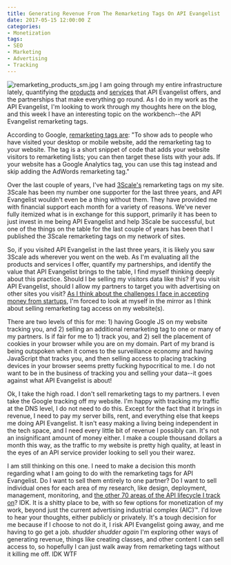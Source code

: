 ```yaml
---
title: Generating Revenue From The Remarketing Tags On API Evangelist
date: 2017-05-15 12:00:00 Z
categories:
- Monetization
tags:
- SEO
- Marketing
- Advertising
- Tracking
---
```


![remarketing_products_sm.jpg](/uploads/remarketing_products_sm.jpg)
I am going through my entire infrastructure lately, quantifying the [products](http://apieva![remarketing_products_sm.jpg](/uploads/remarketing_products_sm.jpg)ngelist.com/products/) and [services](http://apievangelist.com/services/) that API Evangelist offers, and the partnerships that make everything go round. As I do in my work as the API Evangelist, I'm looking to work through my thoughts here on the blog, and this week I have an interesting topic on the workbench--the API Evangelist remarketing tags.

According to Google, [remarketing tags are](https://support.google.com/adwords/answer/2472738): "To show ads to people who have visited your desktop or mobile website, add the remarketing tag to your website. The tag is a short snippet of code that adds your website visitors to remarketing lists; you can then target these lists with your ads. If your website has a Google Analytics tag, you can use this tag instead and skip adding the AdWords remarketing tag."

Over the last couple of years, I've had [3Scale's](http://3scale.net) remarketing tags on my site. 3Scale has been my number one supporter for the last three years, and API Evangelist wouldn't even be a thing without them. They have provided me with financial support each month for a variety of reasons. We've never fully itemized what is in exchange for this support, primarily it has been to just invest in me being API Evangelist and help 3Scale be successful, but one of the things on the table for the last couple of years has been that I published the 3Scale remarketing tags on my network of sites.

So, if you visited API Evangelist in the last three years, it is likely you saw 3Scale ads wherever you went on the web. As I'm evaluating all the products and services I offer, quantify my partnerships, and identify the value that API Evangelist brings to the table, I find myself thinking deeply about this practice. Should I be selling my visitors data like this? If you visit API Evangelist, should I allow my partners to target you with advertising on other sites you visit? [As I think about the challenges I face in accepting money from startups](https://apievangelist.com/2017/05/11/my-challenges-when-taking-money-from-startups-as-the-api-evangelist/), I'm forced to look at myself in the mirror as I think about selling remarketing tag access on my website(s).

There are two levels of this for me: 1) having Google JS on my website tracking you, and 2) selling an additional remarketing tag to one or many of my partners. Is if fair for me to 1) track you, and 2) sell the placement of cookies in your browser while you are on my domain. Part of my brand is being outspoken when it comes to the surveillance economy and having JavaScript that tracks you, and then selling access to placing tracking devices in your browser seems pretty fucking hypocritical to me. I do not want to be in the business of tracking you and selling your data--it goes against what API Evangelist is about!

Ok, I take the high road. I don't sell remarketing tags to my partners. I even take the Google tracking off my website. I'm happy with tracking my traffic at the DNS level, I do not need to do this. Except for the fact that it brings in revenue, I need to pay my server bills, rent, and everything else that keeps me doing API Evangelist. It isn't easy making a living being independent in the tech space, and I need every little bit of revenue I possibly can. It's not an insignificant amount of money either. I make a couple thousand dollars a month this way, as the traffic to my website is pretty high quality, at least in the eyes of an API service provider looking to sell you their warez.

I am still thinking on this one. I need to make a decision this month regarding what I am going to do with the remarketing tags for API Evangelist. Do I want to sell them entirely to one partner? Do I want to sell individual ones for each area of my research, like design, deployment, management, monitoring, and [the other 70 areas of the API lifecycle I track on](http://apievangelist.com/api-lifecycle/)? IDK. It is a shitty place to be, with so few options for monetization of my work, beyond just the current advertising industrial complex (AIC)™. I'd love to hear your thoughts, either publicly or privately. It's a tough decision for me because if I choose to not do it, I risk API Evangelist going away, and me having to go get a job. *shudder* *shudder again* I'm exploring other ways of generating revenue, things like creating classes, and other content I can sell access to, so hopefully I can just walk away from remarketing tags without it killing me off. IDK WTF